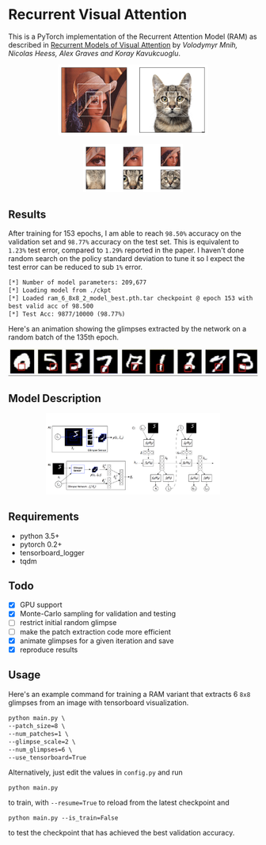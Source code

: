 # Recurrent Visual Attention

This is a PyTorch implementation of the Recurrent Attention Model (RAM) as described in [Recurrent Models of Visual Attention](https://arxiv.org/abs/1406.6247) by *Volodymyr Mnih, Nicolas Heess, Alex Graves and Koray Kavukcuoglu*.

<p align="center">
 <img src="./plots/bbox.png" alt="Drawing", width=60%>
</p>
<p align="center">
 <img src="./plots/glimpses.png" alt="Drawing", width=40%>
</p>

## Results

After training for 153 epochs, I am able to reach `98.50%` accuracy on the validation set and `98.77%` accuracy on the test set. This is equivalent to `1.23%` test error, compared to `1.29%` reported in the paper. I haven't done random search on the policy standard deviation to tune it so I expect the test error can be reduced to sub `1%` error.

```
[*] Number of model parameters: 209,677
[*] Loading model from ./ckpt
[*] Loaded ram_6_8x8_2_model_best.pth.tar checkpoint @ epoch 153 with best valid acc of 98.500
[*] Test Acc: 9877/10000 (98.77%)
```

Here's an animation showing the glimpses extracted by the network on a random batch of the 135th epoch.

<p align="center">
 <img src="./plots/example.gif" alt="Drawing">
</p>

## Model Description

<p align="center">
 <img src="./plots/model.png" alt="Drawing", width=70%>
</p>

## Requirements

- python 3.5+
- pytorch 0.2+
- tensorboard_logger
- tqdm

## Todo

- [x] GPU support
- [x] Monte-Carlo sampling for validation and testing
- [ ] restrict initial random glimpse
- [ ] make the patch extraction code more efficient
- [x] animate glimpses for a given iteration and save
- [x] reproduce results

## Usage

Here's an example command for training a RAM variant that extracts 6 `8x8` glimpses from an image with tensorboard visualization.

```
python main.py \
--patch_size=8 \
--num_patches=1 \
--glimpse_scale=2 \
--num_glimpses=6 \
--use_tensorboard=True
```

Alternatively, just edit the values in `config.py` and run

```
python main.py
```

to train, with `--resume=True` to reload from the latest checkpoint and

```
python main.py --is_train=False
```
to test the checkpoint that has achieved the best validation accuracy.